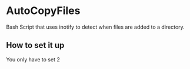 # AutoCopyFiles
Bash Script that uses inotify to detect when files are added to a directory. 

## How to set it up

You only have to set 2 
